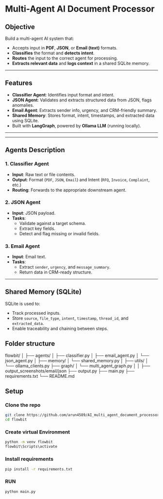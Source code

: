 #  Multi-Agent AI Document Processor

##  Objective

Build a multi-agent AI system that:
- Accepts input in **PDF**, **JSON**, or **Email (text)** formats.
- **Classifies** the format and **detects intent**.
- **Routes** the input to the correct agent for processing.
- **Extracts relevant data** and **logs context** in a shared SQLite memory.

---

##  Features

- **Classifier Agent**: Identifies input format and intent.
- **JSON Agent**: Validates and extracts structured data from JSON, flags anomalies.
- **Email Agent**: Extracts sender info, urgency, and CRM-friendly summary.
- **Shared Memory**: Stores format, intent, timestamps, and extracted data using SQLite.
- Built with **LangGraph**, powered by **Ollama LLM** (running locally).

---


---

##  Agents Description

### 1. Classifier Agent
- **Input**: Raw text or file contents.
- **Output**: Format (`PDF`, `JSON`, `Email`) and Intent (`RFQ`, `Invoice`, `Complaint`, etc.)
- **Routing**: Forwards to the appropriate downstream agent.

### 2. JSON Agent
- **Input**: JSON payload.
- **Tasks**:
  - Validate against a target schema.
  - Extract key fields.
  - Detect and flag missing or invalid fields.

### 3. Email Agent
- **Input**: Email text.
- **Tasks**:
  - Extract `sender`, `urgency`, and `message_summary`.
  - Return data in CRM-ready structure.

---

##  Shared Memory (SQLite)

SQLite is used to:
- Track processed inputs.
- Store `source`, `file_type`, `intent`, `timestamp`, `thread_id`, and `extracted_data`.
- Enable traceability and chaining between steps.

## Folder structure 

flowbit/
│
├── agents/
│   ├── classifier.py
│   ├── email_agent.py
│   └── json_agent.py
│
├── memory/
│   └── shared_memory.py
│
├── utils/
│   └── ollama_clients.py
├── graph/
│   └── multi_agent_graph.py
│
│
├── output_screenshots/email/json
├── output.py
├── main.py
├── requirements.txt
└── README.md


## Setup

### Clone the repo
```bash
git clone https://github.com/arun4589/AI_multi_agent_document_processor
cd flowbit
```

### Create virtual Environment
```bash
python -m venv flowbit
flowbit\Scripts\activate  
```
### Install requirements
```bash
pip install -r requirements.txt
```

### RUN 
```bash
python main.py
```


